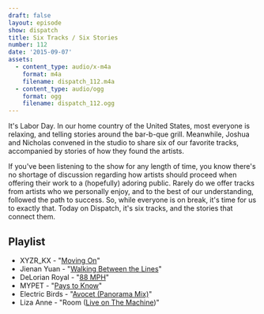 ```yaml
---
draft: false
layout: episode
show: dispatch
title: Six Tracks / Six Stories
number: 112
date: '2015-09-07'
assets:
  - content_type: audio/x-m4a
    format: m4a
    filename: dispatch_112.m4a
  - content_type: audio/ogg
    format: ogg
    filename: dispatch_112.ogg
---
```

It's Labor Day. In our home country of the United States, most everyone is relaxing, and telling stories around the bar-b-que grill. Meanwhile, Joshua and Nicholas convened in the studio to share six of our favorite tracks, accompanied by stories of how they found the artists.

If you've been listening to the show for any length of time, you know there's no shortage of discussion regarding how artists should proceed when offering their work to a (hopefully) adoring public. Rarely do we offer tracks from artists who we personally enjoy, and to the best of our understanding, followed the path to success. So, while everyone is on break, it's time for us to exactly that. Today on Dispatch, it's six tracks, and the stories that connect them.

## Playlist

* XYZR_KX - "[Moving On](http://xyzrkx.bandcamp.com/track/moving-on)"
* Jienan Yuan - "[Walking Between the Lines](https://itunes.apple.com/us/album/we-saw-everything/id291769313)"
* DeLorian Royal - "[88 MPH](http://delorianroyal.bandcamp.com/album/88-mph-single)"
* MYPET - "[Pays to Know](http://mypetmusic.bandcamp.com)"
* Electric Birds - "[Avocet (Panorama Mix)](http://www.discogs.com/artist/16338-Electric-Birds)"
* Liza Anne - "Room ([Live on The Machine](http://machine.fm/donate))"

